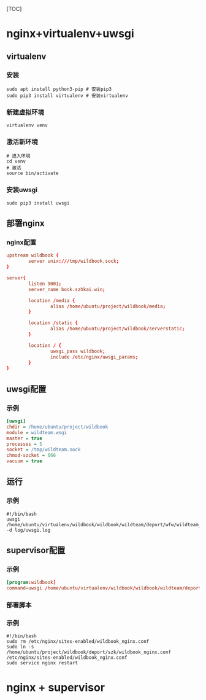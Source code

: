 [TOC]

# nginx+virtualenv+uwsgi

## virtualenv

### 安装

```shell
sudo apt install python3-pip # 安装pip3
sudo pip3 install virtualenv # 安装virtualenv
```

### 新建虚拟环境

```shell
virtualenv venv
```

### 激活新环境

```shell
# 进入环境
cd venv 
# 激活
source bin/activate
```
### 安装uwsgi

```shell
sudo pip3 install uwsgi
```

## 部署nginx

### nginx配置

```conf
upstream wildbook {
        server unix:///tmp/wildbook.sock;
}

server{
        listen 9001;
        server_name book.szhkai.win;

        location /media {
                alias /home/ubuntu/project/wildbook/media;
        }

        location /static {
                alias /home/ubuntu/project/wildbook/serverstatic;
        }

        location / {
                uwsgi_pass wildbook;
                include /etc/nginx/uwsgi_params;
        }
}
```

## uwsgi配置

### 示例

```ini
[uwsgi]
chdir = /home/ubuntu/project/wildbook
module = wildteam.wsgi
master = true
processes = 5
socket = /tmp/wildteam.sock
chmod-socket = 666
vacuum = true
```

## 运行

### 示例

```shell
#!/bin/bash
uwsgi /home/ubuntu/virtualenv/wildbook/wildbook/wildteam/deport/wfw/wildteam_uwsgi.ini -d log/uwsgi.log
```

## supervisor配置

### 示例

```conf
[program:wildbook]
command=uwsgi /home/ubuntu/virtualenv/wildbook/wildbook/wildteam/deport/wfw/wildteam_uwsgi_wfw.ini -d log/uwsgi.log
```

### 部署脚本

### 示例

```shell
#!/bin/bash
sudo rm /etc/nginx/sites-enabled/wildbook_nginx.conf
sudo ln -s /home/ubuntu/project/wildbook/deport/szk/wildbook_nginx.conf /etc/nginx/sites-enabled/wildbook_nginx.conf
sudo service nginx restart
```

# nginx + supervisor

